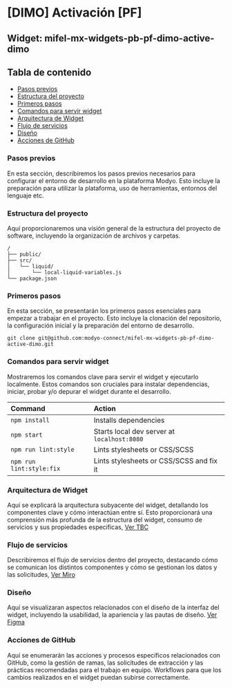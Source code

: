 # [DIMO] Activación [PF]
## Widget: mifel-mx-widgets-pb-pf-dimo-active-dimo

## Tabla de contenido

- [Pasos previos](#pasos-previos)
- [Estructura del proyecto](#estructura-del-proyecto)
- [Primeros pasos](#primeros-pasos)
- [Comandos para servir widget](#comandos-para-servir-widget)
- [Arquitectura de Widget](#arquitectura-de-widget)
- [Flujo de servicios](#flujo-de-servicios)
- [Diseño](#diseño)
- [Acciones de GitHub](#acciones-de-github)

### Pasos previos
En esta sección, describiremos los pasos previos necesarios para configurar el entorno de desarrollo en la plataforma Modyo. Esto incluye la preparación para utilizar la plataforma, uso de herramientas, entornos del lenguaje etc. 

### Estructura del proyecto
Aquí proporcionaremos una visión general de la estructura del proyecto de software, incluyendo la organización de archivos y carpetas. 

```
/
├── public/
├── src/
│   └── liquid/
│       └── local-liquid-variables.js
└── package.json
```

### Primeros pasos
En esta sección, se presentarán los primeros pasos esenciales para empezar a trabajar en el proyecto. Esto incluye la clonación del repositorio, la configuración inicial y la preparación del entorno de desarrollo.

```
git clone git@github.com:modyo-connect/mifel-mx-widgets-pb-pf-dimo-active-dimo.git
```

### Comandos para servir widget
Mostraremos los comandos clave para servir el widget y ejecutarlo localmente. Estos comandos son cruciales para instalar dependencias, iniciar, probar y/o depurar el widget durante el desarrollo.

| Command                       | Action                                                    |
| :---------------------        | :-----------------------------------------------          |
| `npm install`                 | Installs dependencies                                     |
| `npm start`                   | Starts local dev server at `localhost:8080`               |
| `npm run lint:style`          | Lints stylesheets or CSS/SCSS                             |
| `npm run lint:style:fix`      | Lints stylesheets or CSS/SCSS and fix it                  |

### Arquitectura de Widget
Aquí se explicará la arquitectura subyacente del widget, detallando los componentes clave y cómo interactúan entre sí. Esto proporcionará una comprensión más profunda de la estructura del widget, consumo de servicios y sus propiedades especificas,
[Ver TBC](https://www.figma.com/file/qKPXoJC8n498wpVhsKGzVg/TBC-%7C-DiMo-(Copy)?type=whiteboard&node-id=1520-47041&t=yRcpe7T1QN26Nuge-0)

### Flujo de servicios
Describiremos el flujo de servicios dentro del proyecto, destacando cómo se comunican los distintos componentes y cómo se gestionan los datos y las solicitudes, 
[Ver Miro](https://miro.com/app/board/uXjVM4PpWqc=/?moveToWidget=3458764558837164706&cot=14|https://miro.com/app/board/uXjVM4PpWqc=/?moveToWidget=3458764558837164706&cot=14|smart-link)

### Diseño
Aquí se visualizaran aspectos relacionados con el diseño de la interfaz del widget, incluyendo la usabilidad, la apariencia y las pautas de diseño. 
[Ver Figma](https://www.figma.com/file/eWEYBtvr6T1PVeScE5BbLB/%F0%9F%A7%A9-DS-%7C-Mifel-2022?node-id=16%3A129&t=5Jw3S8uOn7fqg8RK-0|https://www.figma.com/file/eWEYBtvr6T1PVeScE5BbLB/%F0%9F%A7%A9-DS-%7C-Mifel-2022?node-id=16%3A129&t=5Jw3S8uOn7fqg8RK-0|smart-link)

### Acciones de GitHub
Aquí se enumerarán las acciones y procesos específicos relacionados con GitHub, como la gestión de ramas, las solicitudes de extracción y las prácticas recomendadas para el trabajo en equipo. Workflows para que los cambios realizados en el widget puedan subirse correctamente.
